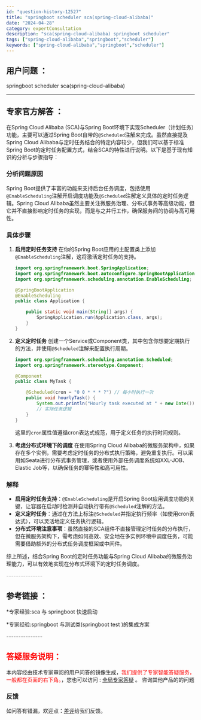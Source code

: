 ```yaml
---
id: "question-history-12527"
title: "springboot scheduler sca(spring-cloud-alibaba)"
date: "2024-04-28"
category: expertConsultation
description: "sca(spring-cloud-alibaba) springboot scheduler"
tags: ["spring-cloud-alibaba","springboot","scheduler"]
keywords: ["spring-cloud-alibaba","springboot","scheduler"]
---
```


## 用户问题 ： 
 springboot scheduler sca(spring-cloud-alibaba) 

---------------
## 专家官方解答 ：

在Spring Cloud Alibaba (SCA)与Spring Boot环境下实现Scheduler（计划任务）功能，主要可以通过Spring Boot自带的`@Scheduled`注解来完成。虽然直接提及Spring Cloud Alibaba与定时任务结合的特定内容较少，但我们可以基于标准Spring Boot的定时任务配置方式，结合SCA的特性进行说明。以下是基于现有知识的分析与步骤指导：

### 分析问题原因

Spring Boot提供了丰富的功能来支持后台任务调度，包括使用`@EnableScheduling`注解开启调度功能及`@Scheduled`注解定义具体的定时任务逻辑。Spring Cloud Alibaba虽然主要关注微服务治理、分布式事务等高级功能，但它并不直接影响定时任务的实现，而是与之并行工作，确保服务间的协调与高可用性。

### 具体步骤

1. **启用定时任务支持**
   在你的Spring Boot应用的主配置类上添加`@EnableScheduling`注解，这将激活定时任务的支持。
   ```java
   import org.springframework.boot.SpringApplication;
   import org.springframework.boot.autoconfigure.SpringBootApplication;
   import org.springframework.scheduling.annotation.EnableScheduling;

   @SpringBootApplication
   @EnableScheduling
   public class Application {

       public static void main(String[] args) {
           SpringApplication.run(Application.class, args);
       }
   }
   ```

2. **定义定时任务**
   创建一个Service或Component类，其中包含你想要定期执行的方法，并使用`@Scheduled`注解来配置执行周期。
   ```java
   import org.springframework.scheduling.annotation.Scheduled;
   import org.springframework.stereotype.Component;

   @Component
   public class MyTask {

       @Scheduled(cron = "0 0 * * * ?") // 每小时执行一次
       public void hourlyTask() {
           System.out.println("Hourly task executed at " + new Date());
           // 实际任务逻辑
       }
   }
   ```
   这里的`cron`属性值遵循cron表达式规范，用于定义任务的执行时间规则。

3. **考虑分布式环境下的调度**
   在使用Spring Cloud Alibaba的微服务架构中，如果存在多个实例，需要考虑定时任务的分布式执行策略，避免重复执行。可以采用如Seata进行分布式事务管理，或者使用外部任务调度系统如XXL-JOB、Elastic Job等，以确保任务的幂等性和高可用性。

### 解释

- **启用定时任务支持**：`@EnableScheduling`是开启Spring Boot应用调度功能的关键，让容器在启动时检测并自动执行带有`@Scheduled`注解的方法。
- **定义定时任务**：通过在方法上标注`@Scheduled`并指定执行频率（如使用cron表达式），可以灵活地定义任务执行逻辑。
- **分布式环境注意事项**：虽然直接的SCA组件不直接管理定时任务的分布执行，但在微服务架构下，需考虑如何高效、安全地在多实例环境中调度任务，可能需要借助额外的分布式任务调度框架或中间件。

综上所述，结合Spring Boot的定时任务功能与Spring Cloud Alibaba的微服务治理能力，可以有效地实现在分布式环境下的定时任务调度。


<font color="#949494">---------------</font> 


## 参考链接 ：

*专家经验:sca 与 springboot 快速启动 
 
 *专家经验:springboot 与测试类(springboot test )的集成方案 


 <font color="#949494">---------------</font> 
 


## <font color="#FF0000">答疑服务说明：</font> 

本内容经由技术专家审阅的用户问答的镜像生成，<font color="#FF0000">我们提供了专家智能答疑服务，一般都在页面的右下角。</font>，您也可以访问 : [全局专家答疑](https://opensource.alibaba.com/chatBot) 。 咨询其他产品的的问题

### 反馈
如问答有错漏，欢迎点：[差评](https://ai.nacos.io/user/feedbackByEnhancerGradePOJOID?enhancerGradePOJOId=12620)给我们反馈。

